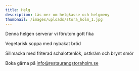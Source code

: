 ```yaml
---
title: Helg
description: Läs mer om helgkasse och helgmeny
thumbnail: /images/uploads/stora_holm_1.jpg
---
```

D﻿enna helgen serverar vi förutom gott fika

Vegetarisk soppa med nybakat bröd

Sillmacka med friterad schalottenlök, ostkräm och brynt smör

Boka gärna på info@restaurangstoraholm.se